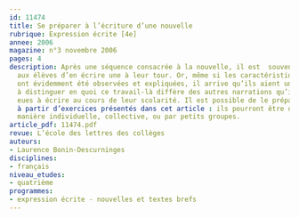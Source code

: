 ```yaml
---
id: 11474
title: Se préparer à l’écriture d’une nouvelle
rubrique: Expression écrite [4e]
annee: 2006
magazine: n°3 novembre 2006
pages: 4
description: Après une séquence consacrée à la nouvelle, il est  souvent demandé
  aux élèves d’en écrire une à leur tour. Or, même si les caractéristiques du genre
  ont évidemment été observées et expliquées, il arrive qu’ils aient un peu de mal
  à distinguer en quoi ce travail-là diffère des autres narrations qu’ils ont déjà
  eues à écrire au cours de leur scolarité. Il est possible de le préparer avec eux
  à partir d’exercices présentés dans cet article : ils pourront être utilisés de
  manière individuelle, collective, ou par petits groupes.
article_pdf: 11474.pdf
revue: L’école des lettres des collèges
auteurs:
- Laurence Bonin-Descurninges
disciplines:
- français
niveau_etudes:
- quatrième
programmes:
- expression écrite - nouvelles et textes brefs
---
```

